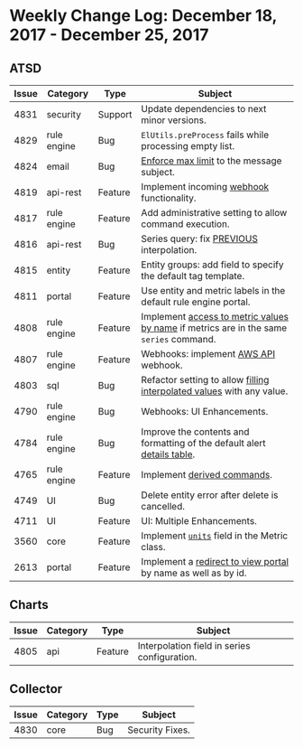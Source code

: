 # Weekly Change Log: December 18, 2017 - December 25, 2017

## ATSD

| Issue| Category    | Type    | Subject              |
|------|-------------|---------|----------------------|
| 4831    | security    | Support    | Update dependencies to next minor versions. |
| 4829    | rule engine    | Bug    | `ElUtils.preProcess` fails while processing empty list. |
| 4824    | email    | Bug    | [Enforce max limit](../../rule-engine/functions-text.md#truncate) to the message subject. |
| 4819    | api-rest    | Feature    | Implement incoming [webhook](../../api/data/messages/webhook.md) functionality. |
| 4817    | rule engine    | Feature    | Add administrative setting to allow command execution. |
| 4816    | api-rest    | Bug    | Series query: fix [PREVIOUS](../../api/data/series/interpolate.md#function) interpolation. |
| 4815    | entity    | Feature    | Entity groups: add field to specify the default tag template. |
| 4811    | portal    | Feature    | Use entity and metric labels in the default rule engine portal. |
| 4808    | rule engine    | Feature    | Implement [access to metric values by name](../../rule-engine/functions-value.md#value) if metrics are in the same `series` command. |
| 4807    | rule engine    | Feature    | Webhooks: implement [AWS API](../../rule-engine/notifications/README.md#integration-webhooks) webhook. |
| 4803    | sql    | Bug    | Refactor setting to allow [filling interpolated values](../../sql/README.md#fill) with any value. |
| 4790    | rule engine    | Bug    | Webhooks: UI Enhancements. |
| 4784    | rule engine    | Bug    | Improve the contents and formatting of the default alert [details table](../../rule-engine/details-table.md#examples). |
| 4765    | rule engine    | Feature    | Implement [derived commands](../../rule-engine/derived.md#derived-commands). |
| 4749    | UI    | Bug    | Delete entity error after delete is cancelled. |
| 4711    | UI    | Feature    | UI: Multiple Enhancements. |
| 3560    | core    | Feature    | Implement [`units`](../../api/meta/metric/list.md#fields) field in the Metric class. |
| 2613    | portal    | Feature    | Implement a [redirect to view portal](../../portals/portals-overview.md#portal-links) by name as well as by id. |

## Charts

| Issue| Category    | Type    | Subject              |
|------|-------------|---------|----------------------|
| 4805    | api    | Feature    | Interpolation field in series configuration. |

## Collector

| Issue| Category    | Type    | Subject              |
|------|-------------|---------|----------------------|
| 4830    | core    | Bug    | Security Fixes. |